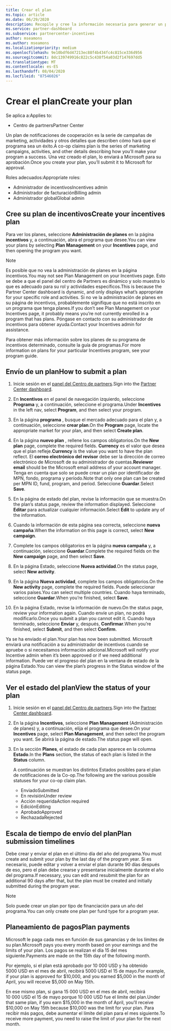 ```yaml
---
title: Crear el plan
ms.topic: article
ms.date: 06/29/2020
description: Recopile y cree la información necesaria para generar un plan de marketing correcto para su programa de incentivos.
ms.service: partner-dashboard
ms.subservice: partnercenter-incentives
author: mseamons
ms.author: mseamons
ms.localizationpriority: medium
ms.openlocfilehash: 9e10bdf6d47213ec88f4b434fc4c815ce336d956
ms.sourcegitcommit: 8dc139749916c822c5c438f54a03d2f147697dd5
ms.translationtype: MT
ms.contentlocale: es-ES
ms.lasthandoff: 08/04/2020
ms.locfileid: "87546026"
---
```

# <a name="create-your-plan"></a><span data-ttu-id="b3fd8-103">Crear el plan</span><span class="sxs-lookup"><span data-stu-id="b3fd8-103">Create your plan</span></span>

<span data-ttu-id="b3fd8-104">Se aplica a:</span><span class="sxs-lookup"><span data-stu-id="b3fd8-104">Applies to:</span></span>

- <span data-ttu-id="b3fd8-105">Centro de partners</span><span class="sxs-lookup"><span data-stu-id="b3fd8-105">Partner Center</span></span>

<span data-ttu-id="b3fd8-106">Un plan de notificaciones de cooperación es la serie de campañas de marketing, actividades y otros detalles que describen cómo hará que el programa sea un éxito.</span><span class="sxs-lookup"><span data-stu-id="b3fd8-106">A co-op claims plan is the series of marketing campaigns, activities, and other details describing how you’ll make your program a success.</span></span> <span data-ttu-id="b3fd8-107">Una vez creado el plan, lo enviará a Microsoft para su aprobación.</span><span class="sxs-lookup"><span data-stu-id="b3fd8-107">Once you create your plan, you’ll submit it to Microsoft for approval.</span></span> 

<span data-ttu-id="b3fd8-108">Roles adecuados:</span><span class="sxs-lookup"><span data-stu-id="b3fd8-108">Appropriate roles:</span></span>

- <span data-ttu-id="b3fd8-109">Administrador de incentivos</span><span class="sxs-lookup"><span data-stu-id="b3fd8-109">Incentives admin</span></span>
- <span data-ttu-id="b3fd8-110">Administrador de facturación</span><span class="sxs-lookup"><span data-stu-id="b3fd8-110">Billing admin</span></span>
- <span data-ttu-id="b3fd8-111">Administrador global</span><span class="sxs-lookup"><span data-stu-id="b3fd8-111">Global admin</span></span>

## <a name="create-your-incentives-plan"></a><span data-ttu-id="b3fd8-112">Cree su plan de incentivos</span><span class="sxs-lookup"><span data-stu-id="b3fd8-112">Create your incentives plan</span></span>

<span data-ttu-id="b3fd8-113">Para ver los planes, seleccione **Administración de planes** en la página **incentivos** y, a continuación, abra el programa que desee.</span><span class="sxs-lookup"><span data-stu-id="b3fd8-113">You can view your plans by selecting **Plan Management** on your **Incentives** page, and then opening the program you want.</span></span>

>[!NOTE]
><span data-ttu-id="b3fd8-114">Es posible que no vea la administración de planes en la página incentivos.</span><span class="sxs-lookup"><span data-stu-id="b3fd8-114">You may not see Plan Management on your Incentives page.</span></span> <span data-ttu-id="b3fd8-115">Esto se debe a que el panel del centro de Partners es dinámico y solo muestra lo que es adecuado para su rol y actividades específicos.</span><span class="sxs-lookup"><span data-stu-id="b3fd8-115">This is because the Partner Center dashboard is dynamic, and only displays what’s appropriate for your specific role and activities.</span></span> <span data-ttu-id="b3fd8-116">Si no ve la administración de planes en su página de incentivos, probablemente signifique que no está inscrito en un programa que tenga planes.</span><span class="sxs-lookup"><span data-stu-id="b3fd8-116">If you don’t see Plan Management on your Incentives page, it probably means you’re not currently enrolled in a program that has plans.</span></span> <span data-ttu-id="b3fd8-117">Póngase en contacto con su administrador de incentivos para obtener ayuda.</span><span class="sxs-lookup"><span data-stu-id="b3fd8-117">Contact your Incentives admin for assistance.</span></span>

<span data-ttu-id="b3fd8-118">Para obtener más información sobre los planes de su programa de incentivos determinado, consulte la guía de programas.</span><span class="sxs-lookup"><span data-stu-id="b3fd8-118">For more information on plans for your particular Incentives program, see your program guide.</span></span>

## <a name="how-to-submit-a-plan"></a><span data-ttu-id="b3fd8-119">Envío de un plan</span><span class="sxs-lookup"><span data-stu-id="b3fd8-119">How to submit a plan</span></span>

1. <span data-ttu-id="b3fd8-120">Inicie sesión en el [panel del Centro de partners](https://partner.microsoft.com/dashboard/).</span><span class="sxs-lookup"><span data-stu-id="b3fd8-120">Sign into the [Partner Center dashboard](https://partner.microsoft.com/dashboard/).</span></span>

2. <span data-ttu-id="b3fd8-121">En **Incentivos** en el panel de navegación izquierdo, seleccione **Programa** y, a continuación, seleccione el programa.</span><span class="sxs-lookup"><span data-stu-id="b3fd8-121">Under **Incentives** in the left nav, select **Program**, and then select your program.</span></span> 

3. <span data-ttu-id="b3fd8-122">En la página **programa** , busque el mercado adecuado para el plan y, a continuación, seleccione **crear plan**.</span><span class="sxs-lookup"><span data-stu-id="b3fd8-122">On the **Program** page, locate the appropriate market for your plan, and then select **Create plan**.</span></span> 

4. <span data-ttu-id="b3fd8-123">En la página **nuevo plan** , rellene los campos obligatorios.</span><span class="sxs-lookup"><span data-stu-id="b3fd8-123">On the **New plan** page, complete the required fields.</span></span> <span data-ttu-id="b3fd8-124">**Currency** es el valor que desea que el plan refleje.</span><span class="sxs-lookup"><span data-stu-id="b3fd8-124">**Currency** is the value you want to have the plan reflect.</span></span> <span data-ttu-id="b3fd8-125">El **correo electrónico del revisor** debe ser la dirección de correo electrónico de Microsoft de su administrador de cuentas.</span><span class="sxs-lookup"><span data-stu-id="b3fd8-125">**Reviewer email** should be the Microsoft email address of your account manager.</span></span> <span data-ttu-id="b3fd8-126">Tenga en cuenta que solo se puede crear un plan por identificador de MPN, fondo, programa y período.</span><span class="sxs-lookup"><span data-stu-id="b3fd8-126">Note that only one plan can be created per MPN ID, fund, program, and period.</span></span> <span data-ttu-id="b3fd8-127">Seleccione **Guardar**.</span><span class="sxs-lookup"><span data-stu-id="b3fd8-127">Select **Save**.</span></span>

5. <span data-ttu-id="b3fd8-128">En la página de estado del plan, revise la información que se muestra.</span><span class="sxs-lookup"><span data-stu-id="b3fd8-128">On the plan’s status page, review the information displayed.</span></span> <span data-ttu-id="b3fd8-129">Seleccione **Editar** para actualizar cualquier información.</span><span class="sxs-lookup"><span data-stu-id="b3fd8-129">Select **Edit** to update any of the information.</span></span>

6. <span data-ttu-id="b3fd8-130">Cuando la información de esta página sea correcta, seleccione **nueva campaña**.</span><span class="sxs-lookup"><span data-stu-id="b3fd8-130">When the information on this page is correct, select **New campaign**.</span></span>

7. <span data-ttu-id="b3fd8-131">Complete los campos obligatorios en la página **nueva campaña** y, a continuación, seleccione **Guardar**.</span><span class="sxs-lookup"><span data-stu-id="b3fd8-131">Complete the required fields on the **New campaign** page, and then select **Save**.</span></span>

8. <span data-ttu-id="b3fd8-132">En la página Estado, seleccione **Nueva actividad**.</span><span class="sxs-lookup"><span data-stu-id="b3fd8-132">On the status page, select **New activity**.</span></span> 

9. <span data-ttu-id="b3fd8-133">En la página **Nueva actividad**, complete los campos obligatorios.</span><span class="sxs-lookup"><span data-stu-id="b3fd8-133">On the **New activity** page, complete the required fields.</span></span> <span data-ttu-id="b3fd8-134">Puede seleccionar varios países.</span><span class="sxs-lookup"><span data-stu-id="b3fd8-134">You can select multiple countries.</span></span> <span data-ttu-id="b3fd8-135">Cuando haya terminado, seleccione **Guardar**.</span><span class="sxs-lookup"><span data-stu-id="b3fd8-135">When you’re finished, select **Save**.</span></span> 

10. <span data-ttu-id="b3fd8-136">En la página Estado, revise la información de nuevo.</span><span class="sxs-lookup"><span data-stu-id="b3fd8-136">On the status page, review your information again.</span></span> <span data-ttu-id="b3fd8-137">Cuando envíe un plan, no podrá modificarlo.</span><span class="sxs-lookup"><span data-stu-id="b3fd8-137">Once you submit a plan you cannot edit it.</span></span> <span data-ttu-id="b3fd8-138">Cuando haya terminado, seleccione **Enviar** y, después, **Confirmar**.</span><span class="sxs-lookup"><span data-stu-id="b3fd8-138">When you’re finished, select **Submit**, and then select **Confirm**.</span></span>

<span data-ttu-id="b3fd8-139">Ya se ha enviado el plan.</span><span class="sxs-lookup"><span data-stu-id="b3fd8-139">Your plan has now been submitted.</span></span> <span data-ttu-id="b3fd8-140">Microsoft enviará una notificación a su administrador de incentivos cuando se apruebe o si necesitamos información adicional.</span><span class="sxs-lookup"><span data-stu-id="b3fd8-140">Microsoft will notify your Incentive admin when it’s been approved or if we need additional information.</span></span> <span data-ttu-id="b3fd8-141">Puede ver el progreso del plan en la ventana de estado de la página Estado.</span><span class="sxs-lookup"><span data-stu-id="b3fd8-141">You can view the plan’s progress in the Status window of the status page.</span></span>

## <a name="view-the-status-of-your-plan"></a><span data-ttu-id="b3fd8-142">Ver el estado del plan</span><span class="sxs-lookup"><span data-stu-id="b3fd8-142">View the status of your plan</span></span>

1. <span data-ttu-id="b3fd8-143">Inicie sesión en el [panel del Centro de partners](https://partner.microsoft.com/dashboard/).</span><span class="sxs-lookup"><span data-stu-id="b3fd8-143">Sign into the [Partner Center dashboard](https://partner.microsoft.com/dashboard/).</span></span>

2. <span data-ttu-id="b3fd8-144">En la página **Incentivos**, seleccione **Plan Management** (Administración de planes) y, a continuación, elija el programa que desee.</span><span class="sxs-lookup"><span data-stu-id="b3fd8-144">On your **Incentives** page, select **Plan Management**, and then select the program you want.</span></span> <span data-ttu-id="b3fd8-145">Se abrirá la página de estado.</span><span class="sxs-lookup"><span data-stu-id="b3fd8-145">The status page will open.</span></span>

3. <span data-ttu-id="b3fd8-146">En la sección **Planes**, el estado de cada plan aparece en la columna **Estado**.</span><span class="sxs-lookup"><span data-stu-id="b3fd8-146">In the **Plans** section, the status of each plan is listed in the **Status** column.</span></span>

   <span data-ttu-id="b3fd8-147">A continuación se muestran los distintos Estados posibles para el plan de notificaciones de la Co-op.</span><span class="sxs-lookup"><span data-stu-id="b3fd8-147">The following are the various possible statuses for your co-op claim plan.</span></span>

   - <span data-ttu-id="b3fd8-148">Enviado</span><span class="sxs-lookup"><span data-stu-id="b3fd8-148">Submitted</span></span>
   - <span data-ttu-id="b3fd8-149">En revisión</span><span class="sxs-lookup"><span data-stu-id="b3fd8-149">Under review</span></span>
   - <span data-ttu-id="b3fd8-150">Acción requerida</span><span class="sxs-lookup"><span data-stu-id="b3fd8-150">Action required</span></span>
   - <span data-ttu-id="b3fd8-151">Edición</span><span class="sxs-lookup"><span data-stu-id="b3fd8-151">Editing</span></span>
   - <span data-ttu-id="b3fd8-152">Aprobado</span><span class="sxs-lookup"><span data-stu-id="b3fd8-152">Approved</span></span>
   - <span data-ttu-id="b3fd8-153">Rechazada</span><span class="sxs-lookup"><span data-stu-id="b3fd8-153">Rejected</span></span>

## <a name="plan-submission-timelines"></a><span data-ttu-id="b3fd8-154">Escala de tiempo de envío del plan</span><span class="sxs-lookup"><span data-stu-id="b3fd8-154">Plan submission timelines</span></span>

<span data-ttu-id="b3fd8-155">Debe crear y enviar el plan en el último día del año del programa.</span><span class="sxs-lookup"><span data-stu-id="b3fd8-155">You must create and submit your plan by the last day of the program year.</span></span> <span data-ttu-id="b3fd8-156">Si es necesario, puede editar y volver a enviar el plan durante 90 días después de eso, pero el plan debe crearse y presentarse inicialmente durante el año del programa.</span><span class="sxs-lookup"><span data-stu-id="b3fd8-156">If necessary, you can edit and resubmit the plan for an additional 90 days after that, but the plan must be created and initially submitted during the program year.</span></span>

>[!NOTE]
> <span data-ttu-id="b3fd8-157">Solo puede crear un plan por tipo de financiación para un año del programa.</span><span class="sxs-lookup"><span data-stu-id="b3fd8-157">You can only create one plan per fund type for a program year.</span></span>

## <a name="plan-payments"></a><span data-ttu-id="b3fd8-158">Planeamiento de pagos</span><span class="sxs-lookup"><span data-stu-id="b3fd8-158">Plan payments</span></span>

<span data-ttu-id="b3fd8-159">Microsoft le paga cada mes en función de sus ganancias y de los límites de su plan.</span><span class="sxs-lookup"><span data-stu-id="b3fd8-159">Microsoft pays you every month based on your earnings and the limits of your plan.</span></span> <span data-ttu-id="b3fd8-160">Los pagos se realizan el día 15 del mes siguiente.</span><span class="sxs-lookup"><span data-stu-id="b3fd8-160">Payments are made on the 15th day of the following month.</span></span>

<span data-ttu-id="b3fd8-161">Por ejemplo, si el plan está aprobado por 10 000 USD y ha obtenido 5000 USD en el mes de abril, recibirá 5000 USD el 15 de mayo.</span><span class="sxs-lookup"><span data-stu-id="b3fd8-161">For example, if your plan is approved for $10,000, and you earned $5,000 in the month of April, you will receive $5,000 on May 15th.</span></span>

<span data-ttu-id="b3fd8-162">En ese mismo plan, si gana 15 000 USD en el mes de abril, recibirá 10 000 USD el 15 de mayo porque 10 000 USD fue el límite del plan.</span><span class="sxs-lookup"><span data-stu-id="b3fd8-162">Under that same plan, if you earn $15,000 in the month of April, you’ll receive $10,000 on May 15th because $10,000 was the limit for your plan.</span></span> <span data-ttu-id="b3fd8-163">Para recibir más pagos, debe aumentar el límite del plan para el mes siguiente.</span><span class="sxs-lookup"><span data-stu-id="b3fd8-163">To receive more payment, you need to raise the limit of your plan for the next month.</span></span>
